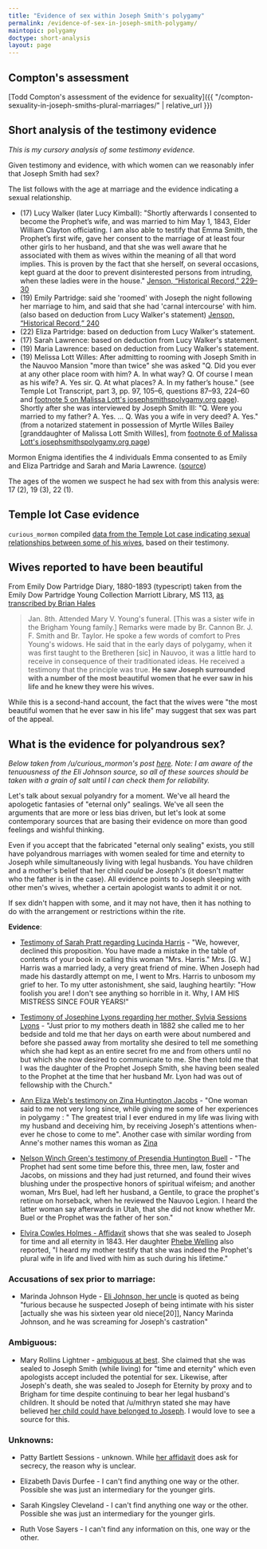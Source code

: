 ```yaml
---
title: "Evidence of sex within Joseph Smith's polygamy"
permalink: /evidence-of-sex-in-joseph-smith-polygamy/
maintopic: polygamy
doctype: short-analysis
layout: page
---
```


## Compton's assessment

[Todd Compton's assessment of the evidence for sexuality]({{ "/compton-sexuality-in-joseph-smiths-plural-marriages/" | relative_url }})

## Short analysis of the testimony evidence

*This is my cursory analysis of some testimony evidence.*

Given testimony and evidence, with which women can we reasonably infer that Joseph Smith had sex?

The list follows with the age at marriage and the evidence indicating a sexual relationship.

* (17) Lucy Walker (later Lucy Kimball): "Shortly afterwards I consented to become the Prophet’s wife, and was married to him May 1, 1843, Elder William Clayton officiating. I am also able to testify that Emma Smith, the Prophet’s first wife, gave her consent to the marriage of at least four other girls to her husband, and that she was well aware that he associated with them as wives within the meaning of all that word implies.  This is proven by the fact that she herself, on several occasions, kept guard at the door to prevent disinterested persons from intruding, when these ladies were in the house." [Jenson, “Historical Record,” 229–30](https://archive.org/stream/historicalrecord06jens#page/230)
* (19) Emily Partridge: said she 'roomed' with Joseph the night following her marriage to him, and said that she had 'carnal intercourse' with him. (also based on deduction from Lucy Walker's statement)
[Jenson, “Historical Record,” 240](https://archive.org/stream/historicalrecord06jens#page/240)
* (22) Eliza Partridge: based on deduction from Lucy Walker's statement.
* (17) Sarah Lawrence: based on deduction from Lucy Walker's statement.
* (19) Maria Lawrence: based on deduction from Lucy Walker's statement.
* (19) Melissa Lott Willes: After admitting to rooming with Joseph Smith in the Nauvoo Mansion "more than twice" she was asked "Q. Did you ever at any other place room with him?  A. In what way?  Q. Of course I mean as his wife?  A. Yes sir.  Q. At what places?  A. In my father’s house." (see Temple Lot Transcript, part 3, pp. 97, 105–6, questions 87–93, 224–60 and [footnote 5 on Malissa Lott's josephsmithspolygamy.org page](https://web.archive.org/web/20190824204850/http://josephsmithspolygamy.org/plural-wives-overview/malissa-lott/)).  Shortly after she was interviewed by Joseph Smith III: "Q. Were you married to my father?  A. Yes. … Q. Was you a wife in very deed?  A. Yes." (from a notarized statement in possession of Myrtle Willes Bailey [granddaughter of Malissa Lott Smith Willes], from [footnote 6 of Malissa Lott's josephsmithspolygamy.org page](https://web.archive.org/web/20190824204850/http://josephsmithspolygamy.org/plural-wives-overview/malissa-lott/))

Mormon Enigma identifies the 4 individuals Emma consented to as Emily and Eliza Partridge and Sarah and Maria Lawrence. ([source](http://www.mrm.org/did-emma-smith-ever-approve-of-polygamy))

The ages of the women we suspect he had sex with from this analysis were: 17 (2), 19 (3), 22 (1).

## Temple lot Case evidence

`curious_mormon` compiled [data from the Temple Lot case indicating sexual relationships between some of his wives](https://www.reddit.com/r/exmormon/comments/3obrqk/testimonies_from_the_temple_lot_trial_on_joseph/), based on their testimony.  

## Wives reported to have been beautiful

From Emily Dow Partridge Diary, 1880-1893 (typescript) taken from the Emily Dow Partridge Young Collection Marriott Library, MS 113, [as transcribed by Brian Hales](http://mormonpolygamydocuments.org/wp-content/uploads/2014/12/JS0412.doc)

> Jan. 8th.  Attended Mary V. Young's funeral.  [This was a sister wife in the Brigham Young family.]  Remarks were made by Br. Cannon Br. J. F. Smith and Br. Taylor.  He spoke a few words of comfort to Pres Young's widows.  He said that in the early days of polygamy, when it was first taught to the Bretheren [sic] in Nauvoo, it was a little hard to receive in consequence of their traditionated ideas.  He received a testimony that the principle was true.  **He saw Joseph surrounded with a number of the most beautiful women that he ever saw in his life and he knew they were his wives.**

While this is a second-hand account, the fact that the wives were "the most beautiful women that he ever saw in his life" may suggest that sex was part of the appeal.

## What is the evidence for polyandrous sex?

*Below taken from /u/curious\_mormon's post [here](https://old.reddit.com/r/exmormon/comments/3oa7ev/on_josephs_polyandrous_marriages_6_have/).  Note: I am aware of the tenuousness of the Eli Johnson source, so all of these sources should be taken with a grain of salt until I can check them for reliability.*

Let's talk about sexual polyandry for a moment.  We've all heard the apologetic fantasies of "eternal only" sealings.  We've all seen the arguments that are more or less bias driven, but let's look at some contemporary sources that are basing their evidence on more than good feelings and wishful thinking.

Even if you accept that the fabricated "eternal only sealing" exists, you still have polyandrous marriages with women sealed for time and eternity to Joseph while simultaneously living with legal husbands.  You have children and a mother's belief that her child *could* be Joseph's (it doesn't matter who the father is in the case).  All evidence points to Joseph sleeping with other men's wives, whether a certain apologist wants to admit it or not.

If sex didn't happen with some, and it may not have, then it has nothing to do with the arrangement or restrictions within the rite.

**Evidence**:

* [Testimony of Sarah Pratt regarding Lucinda Harris](http://olivercowdery.com/smithhome/1886WWyl.htm) - "We, however, declined this proposition. You have made a mistake in the table of contents of your book in calling this woman "Mrs. Harris." Mrs. [G. W.] Harris was a married lady, a very great friend of mine. When Joseph had made his dastardly attempt on me, I went to Mrs. Harris to unbosom my grief to her. To my utter astonishment, she said, laughing heartily: "How foolish you are! I don't see anything so horrible in it. Why, I AM HIS MISTRESS SINCE FOUR YEARS!"

* [Testimony of Josephine Lyons regarding her mother, Sylvia Sessions Lyons](https://drive.google.com/file/d/0B6kymuCqI-33YnJOQjhROWdEQmc/view?usp=sharing) - "Just prior to my mothers death in 1882 she called me to her bedside and told me that her days on  earth were about numbered and before she passed away from mortality she desired to tell me something which she had kept as an entire secret fro me and from others until no but which she now desired to communicate to me.  She then told me that I was the daughter of the Prophet Joseph Smith, she having been sealed to the Prophet at the time that her husband Mr. Lyon had was out of fellowship with the Church."

* [Ann Eliza Web's testimony on Zina Huntington Jacobs](https://archive.org/details/wifenoorstoryofl00youniala) - "One woman said to me not very long since, while giving me some of her experiences in polygamy : " The greatest trial I ever endured in my life was living with my husband and deceiving him, by receiving Joseph's attentions when-ever he chose to come to me".  Another case with similar wording from Anne's mother names this woman as [Zina](http://mormonpolygamydocuments.org/wp-content/uploads/2014/12/JSP_Book_71.pdf)

* [Nelson Winch Green's testimony of Presendia Huntington Buell](https://archive.org/stream/fifteenyearsamo01greegoog#page/n42/mode/2up) - "The Prophet had sent some time before this, three men, law, foster and Jacobs, on missions and they had just returned, and found their wives blushing under the prospective honors of spiritual wifeism; and another woman, Mrs Buel, had left her husband, a Gentile, to grace the prophet's retinue on horseback, when he reviewed the Nauvoo Legion.  I heard the latter woman say afterwards in Utah, that she did not know whether Mr. Buel or the Prophet was the father of her son."

* [Elvira Cowles Holmes - Affidavit](https://archive.org/stream/AffidavitsOnCelestialMarriage/MS_3423_5-6#page/n86/mode/1up) shows that she was sealed to Joseph for time and all eternity in 1843. Her daughter [Phebe Welling](http://mormonthink.com/essays-plural-marriage-in-kirtland-and-nauvoo.htm) also reported, "I heard my mother testify that she was indeed the Prophet's plural wife in life and lived with him as such during his lifetime."

### **Accusations of sex prior to marriage**:

* Marinda Johnson Hyde - [Eli Johnson, her uncle](http://mormonthink.com/grant6.htm) is quoted as being "furious because he suspected Joseph of being intimate with his sister [actually she was his sixteen year old niece[20]], Nancy Marinda Johnson, and he was screaming for Joseph's castration"

### **Ambiguous**:

* Mary Rollins Lightner - [ambiguous at best](https://books.google.com/books?id=nGgSuTW-dgIC&pg=PA134&lpg=PA134&dq=mary+lightner+sealed+for+time+and+eternity+brigham+young&source=bl&ots=1SfCE8b_lT&sig=h_RFbcEpT1MQG0Vrn9rtNdsiMp8&hl=en&sa=X&ved=0CEIQ6AEwB2oVChMIsaCVnJO5yAIVTTqICh3PiQ2v#v=onepage&q=mary%20lightner%20sealed%20for%20time%20and%20eternity%20brigham%20young&f=false).  She claimed that she was sealed to Joseph Smith (while living) for "time and eternity" which even apologists accept included the potential for sex. Likewise, after Joseph's death, she was sealed to Joseph for Eternity by proxy and to Brigham for time despite continuing to bear her legal husband's children.   It should be noted that /u/mithryn stated she may have believed [her child could have belonged to Joseph](https://www.reddit.com/r/exmormon/comments/1far2e/13_wives_swore_court_affidavits/ca8fujy).  I would love to see a source for this.

### **Unknowns**:

* Patty Bartlett Sessions - unknown.  While [her affidavit](https://archive.org/stream/AffidavitsOnCelestialMarriage/MS_3423_1-4#page/n189/mode/1up) does ask for secrecy,  the reason why is unclear.

* Elizabeth Davis Durfee - I can't find anything one way or the other.  Possible she was just an intermediary for the younger girls.

* Sarah Kingsley Cleveland  - I can't find anything one way or the other.  Possible she was just an intermediary for the younger girls.

* Ruth Vose Sayers - I can't find any information on this, one way or the other.
